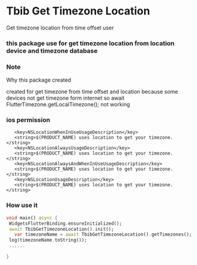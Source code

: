 # Tbib Get Timezone Location

 Get timezone location from time offset user

 <h3> this package use for get timezone location from location device and timezone database </h3>

 <h3> Note</h3>
 <p> Why this package created  </p>
 <p> created for get timezone from time offset and location because some devices not get timezone form internet so await FlutterTimezone.getLocalTimezone(); not working  </p>

 <h3> ios permission </h3>

 ```plist
    <key>NSLocationWhenInUseUsageDescription</key>
    <string>$(PRODUCT_NAME) uses location to get your timezone.</string>
    <key>NSLocationAlwaysUsageDescription</key>
    <string>$(PRODUCT_NAME) uses location to get your timezone.</string>
    <key>NSLocationAlwaysAndWhenInUseUsageDescription</key>
    <string>$(PRODUCT_NAME) uses location to get your timezone.</string>
    <key>NSLocationUsageDescription</key>
    <string>$(PRODUCT_NAME) uses location to get your timezone.</string>

 ```

 <h3> How use it </h3>

 ```dart
 void main() async {
  WidgetsFlutterBinding.ensureInitialized();
  await TbibGetTimezoneLocation().init();
    var timezoneName = await TbibGetTimezoneLocation().getTimezones();
  log(timezoneName.toString());
  ......

 }
 
 ```

